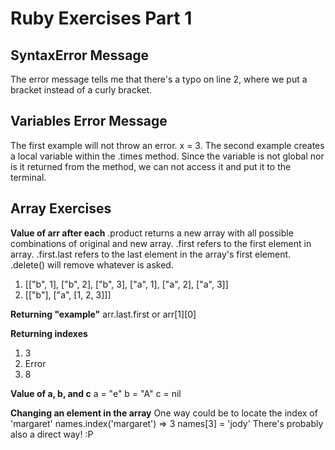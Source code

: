 # Ruby Exercises Part 1

## SyntaxError Message
The error message tells me that there's a typo on line 2, where we put a bracket instead of a curly bracket.

## Variables Error Message
The first example will not throw an error. x = 3.
The second example creates a local variable within the .times method. Since the variable is not global nor is it returned from the method, we can not access it and put it to the terminal.

## Array Exercises
**Value of arr after each**
.product returns a new array with all possible combinations of original and new array.
.first refers to the first element in array. 
.first.last refers to the last element in the array's first element.
.delete() will remove whatever is asked.
1) [["b", 1], ["b", 2], ["b", 3], ["a", 1], ["a", 2], ["a", 3]]
2) [["b"], ["a", [1, 2, 3]]]

**Returning "example"**
arr.last.first
or
arr[1][0]

**Returning indexes**
1) 3
2) Error
3) 8

**Value of a, b, and c**
a = "e"
b = "A"
c = nil

**Changing an element in the array**
One way could be to locate the index of 'margaret'
names.index('margaret') => 3
names[3] = 'jody'
There's probably also a direct way! :P